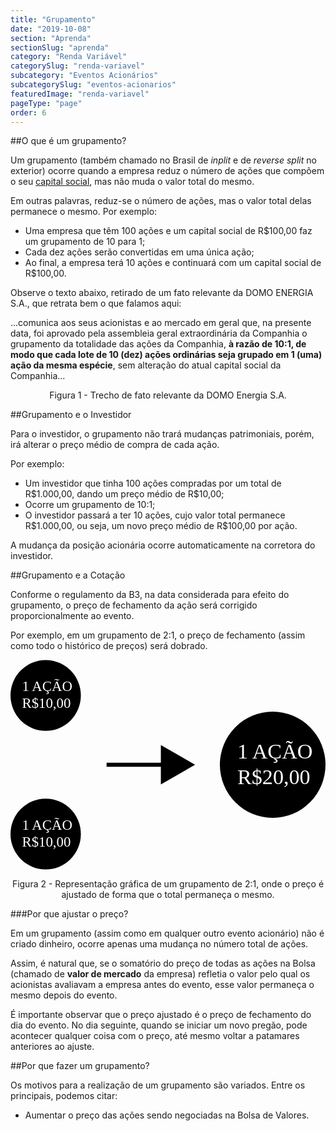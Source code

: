 ```yaml
---
title: "Grupamento"
date: "2019-10-08"
section: "Aprenda"
sectionSlug: "aprenda"
category: "Renda Variável"
categorySlug: "renda-variavel"
subcategory: "Eventos Acionários"
subcategorySlug: "eventos-acionarios"
featuredImage: "renda-variavel"
pageType: "page"
order: 6
---
```


##O que é um grupamento?

Um grupamento (também chamado no Brasil de *inplit* e de *reverse split* no exterior) ocorre quando a empresa reduz o número de ações que compõem o seu [capital social](/renda-variavel/acoes/o-que-sao-acoes), mas não muda o valor total do mesmo.

Em outras palavras, reduz-se o número de ações, mas o valor total delas permanece o mesmo. Por exemplo:

- Uma empresa que têm 100 ações e um capital social de R$100,00 faz um grupamento de 10 para 1;
- Cada dez ações serão convertidas em uma única ação;
- Ao final, a empresa terá 10 ações  e continuará com um capital social de R\$100,00.

Observe o texto abaixo, retirado de um fato relevante da DOMO ENERGIA S.A., que retrata bem o que falamos aqui:

<div class="citacao" id="figura1">

...comunica aos seus acionistas e ao mercado em geral que, na presente data, foi aprovado pela
assembleia geral extraordinária da Companhia o grupamento da totalidade das ações da Companhia, **à razão de
10:1, de modo que cada lote de 10 (dez) ações ordinárias seja grupado em 1 (uma) ação da mesma espécie**,
sem alteração do atual capital social da Companhia...


</div>

<p class="legenda" style="text-align:center;">Figura 1 - Trecho de fato relevante da DOMO Energia S.A.</p>


##Grupamento e o Investidor

Para o investidor, o grupamento não trará mudanças patrimoniais, porém, irá alterar o preço médio de compra de cada ação.

Por exemplo:

- Um investidor que tinha 100 ações compradas por um total de R\$1.000,00, dando um preço médio de R\$10,00;
- Ocorre um grupamento de 10:1;
- O investidor passará a ter 10 ações, cujo valor total permanece R\$1.000,00, ou seja, um novo preço médio de R\$100,00 por ação.

A mudança da posição acionária ocorre automaticamente na corretora do investidor.

##Grupamento e a Cotação

Conforme o regulamento da B3, na data considerada para efeito do grupamento, o preço de fechamento da ação será corrigido proporcionalmente ao evento.

Por exemplo, em um grupamento de 2:1, o preço de fechamento (assim como todo o histórico de preços) será dobrado.

<div style="text-align:center;">

<svg viewBox="0 0 300 200" class="svg-vertical-limit" preserveAspectRatio="xMidYMax meet" id="figura2">
<style type="text/css">
	.st0grupamento{fill:#FFFFFF;}
	.st1grupamento{font-family:'MyriadPro-Regular';}
	.st2grupamento{font-size:13.5662px;}
	.st3grupamento{font-size:20.3493px;}
	.st4grupamento{fill:none;}
</style>
<g>
	<ellipse cx="33.5" cy="34" rx="33.5" ry="33.7"/>
	<text transform="matrix(1 0 0 1 11.0098 29.8198)" class="st0grupamento st1grupamento st2grupamento">1 AÇÃO</text>
	<text transform="matrix(1 0 0 1 11.0098 46.1198)" class="st0grupamento st1grupamento st2grupamento">R$10,00</text>
</g>
<g>
	<ellipse cx="33.5" cy="166" rx="33.5" ry="33.7"/>
	<text transform="matrix(1 0 0 1 11.0098 161.8643)" class="st0grupamento st1grupamento st2grupamento">1 AÇÃO</text>
	<text transform="matrix(1 0 0 1 11.0098 178.1643)" class="st0grupamento st1grupamento st2grupamento">R$10,00</text>
</g>
<g>
	<ellipse cx="249.7" cy="100" rx="50.3" ry="50.6"/>
	<text transform="matrix(1 0 0 1 216.0309 93.7627)" class="st0grupamento st1grupamento st3grupamento">1 AÇÃO</text>
	<text transform="matrix(1 0 0 1 216.0309 118.1627)" class="st0grupamento st1grupamento st3grupamento">R$20,00</text>
</g>
<polygon points="175.8,100 143.2,81.2 143.2,98.1 91.5,98.1 91.5,101.9 143.2,101.9 143.2,118.8 "/>
<rect x="-25.3" y="452" class="st4grupamento" width="2.7" height="42.7"/>
</svg>

</div>

<p class="legenda" style="text-align:center;">Figura 2 - Representação gráfica de um grupamento de 2:1, onde o preço é ajustado de forma que o total permaneça o mesmo.</p>

###Por que ajustar o preço?

Em um grupamento (assim como em qualquer outro evento acionário) não é criado dinheiro, ocorre apenas uma mudança no número total de ações.

Assim, é natural que, se o somatório do preço de todas as ações na Bolsa (chamado de **valor de mercado** da empresa) refletia o valor pelo qual os acionistas avaliavam a empresa antes do evento, esse valor permaneça o mesmo depois do evento.

É importante observar que o preço ajustado é o preço de fechamento do dia do evento. No dia seguinte, quando se iniciar um novo pregão, pode acontecer qualquer coisa com o preço, até mesmo voltar a patamares anteriores ao ajuste.

##Por que fazer um grupamento?

Os motivos para a realização de um grupamento são variados. Entre os principais, podemos citar:

- Aumentar o preço das ações sendo negociadas na Bolsa de Valores.
